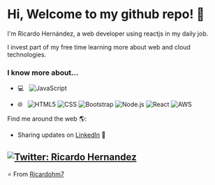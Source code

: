 # Hi, Welcome to my github repo! 🚀

I'm Ricardo Hernández, a web developer using reactjs in my daily job.

I invest part of my free time learning more about web and cloud technologies.

### I know more about...

- 💻 &nbsp;
  ![JavaScript](https://img.shields.io/badge/-JavaScript-333333?style=flat&logo=javascript)

- 🌐 &nbsp;
  ![HTML5](https://img.shields.io/badge/-HTML5-333333?style=flat&logo=HTML5)
  ![CSS](https://img.shields.io/badge/-CSS-333333?style=flat&logo=CSS3&logoColor=1572B6)
  ![Bootstrap](https://img.shields.io/badge/-Bootstrap-333333?style=flat&logo=bootstrap&logoColor=563D7C)
  ![Node.js](https://img.shields.io/badge/-Node.js-333333?style=flat&logo=node.js)
  ![React](https://img.shields.io/badge/-React-333333?style=flat&logo=react)
  ![AWS](https://img.shields.io/badge/-AWS-333333?style=flat&logo=Amazon)

Find me around the web 🌎:
- Sharing updates on <a href="https://www.linkedin.com/in/ricardo-hernandez-mendez-ti/">LinkedIn</a> 💼


[![Twitter: Ricardo Hernandez](https://img.shields.io/twitter/follow/richmendez07?style=social)](https://twitter.com/richmendez07)
---

⭐️ From [Ricardohm7](https://github.com/Ricardohm7/)

